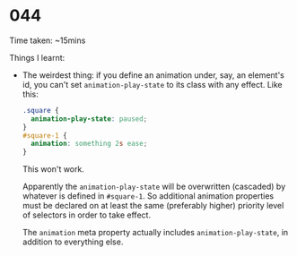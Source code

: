 # 044

Time taken: ~15mins

Things I learnt:

* The weirdest thing: if you define an animation under, say, an element's id,
you can't set `animation-play-state` to its class with any effect. Like this:
    
    ```css
    .square {
      animation-play-state: paused;
    }
    #square-1 {
      animation: something 2s ease;
    }
    ```
    This won't work.
    
    Apparently the `animation-play-state` will be overwritten (cascaded) by
    whatever is defined in `#square-1`. So additional animation properties
    must be declared on at least the same (preferably higher) priority level
    of selectors in order to take effect.
    
    The `animation` meta property actually includes `animation-play-state`,
    in addition to everything else.
